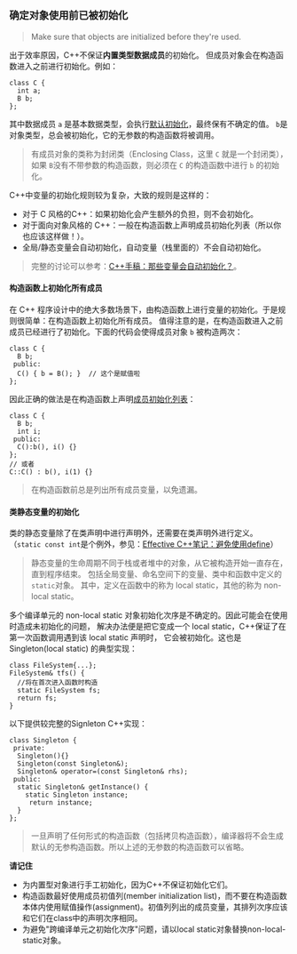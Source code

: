 ## `确定对象使用前已被初始化`

> Make sure that objects are initialized before they're used.

出于效率原因，C++不保证**内置类型数据成员**的初始化。 但成员对象会在构造函数进入之前进行初始化。例如：

```
class C {
  int a;
  B b;
};
```

其中数据成员 `a` 是基本数据类型，会执行[默认初始化](https://harttle.land/2015/10/05/cpp-variable-init.html)，最终保有不确定的值。 `b`是对象类型，总会被初始化，它的无参数的构造函数将被调用。

> 有成员对象的类称为封闭类（Enclosing Class，这里 `C` 就是一个封闭类），如果 `B`没有不带参数的构造函数，则必须在 `C` 的构造函数中进行 `b` 的初始化。

C++中变量的初始化规则较为复杂，大致的规则是这样的：

* 对于 C 风格的C++：如果初始化会产生额外的负担，则不会初始化。
* 对于面向对象风格的 C++：一般在构造函数上声明成员初始化列表（所以你也应该这样做！）。
* 全局/静态变量会自动初始化，自动变量（栈里面的）不会自动初始化。

> 完整的讨论可以参考：[C++手稿：那些变量会自动初始化？](https://harttle.land/2015/10/05/cpp-variable-init.html)。

#### 构造函数上初始化所有成员

在 C++ 程序设计中的绝大多数场景下，由构造函数上进行变量的初始化。于是规则很简单：在构造函数上初始化所有成员。 值得注意的是，在构造函数进入之前成员已经进行了初始化。下面的代码会使得成员对象 `b` 被构造两次：

```
class C {
  B b;
 public:
  C() { b = B(); }  // 这个是赋值啦
};
```

因此正确的做法是在构造函数上声明[成员初始化列表](https://en.cppreference.com/w/cpp/language/initializer_list)：

```
class C {
  B b;
  int i;
 public:
  C():b(), i() {}
};
// 或者
C::C() : b(), i(1) {}
```

> 在构造函数前总是列出所有成员变量，以免遗漏。

#### 类静态变量的初始化

类的静态变量除了在类声明中进行声明外，还需要在类声明外进行定义。 （`static const int`是个例外，参见：[Effective C++笔记：避免使用define](02.md)）

> 静态变量的生命周期不同于栈或者堆中的对象，从它被构造开始一直存在，直到程序结束。 包括全局变量、命名空间下的变量、类中和函数中定义的 `static`对象。 其中，定义在函数中的称为 local static，其他的称为 non-local static。

多个编译单元的 non-local static 对象初始化次序是不确定的。因此可能会在使用时造成未初始化的问题， 解决办法便是把它变成一个 local static，C++保证了在第一次函数调用遇到该 local static 声明时， 它会被初始化。这也是Singleton(local static) 的典型实现：

```
class FileSystem{...};
FileSystem& tfs() {
  //将在首次进入函数时构造
  static FileSystem fs;
  return fs;
}
```

以下提供较完整的Signleton C++实现：

```
class Singleton {
 private:
  Singleton(){}
  Singleton(const Singleton&);
  Singleton& operator=(const Singleton& rhs);
 public:
  static Singleton& getInstance() {
    static Singleton instance;
     return instance; 
  }
};
```

> 一旦声明了任何形式的构造函数（包括拷贝构造函数），编译器将不会生成默认的无参构造函数。所以上述的无参数的构造函数可以省略。


**请记住**
- 为内置型对象进行手工初始化，因为C++不保证初始化它们。
- 构造函数最好使用成员初值列(member initialization list)，而不要在构造函数本体内使用赋值操作(assignment)。初值列列出的成员变量，其排列次序应该和它们在class中的声明次序相同。
- 为避免"跨编译单元之初始化次序"问题，请以local static对象替换non-local-static对象。